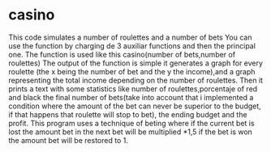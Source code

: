 # casino
This code simulates a number of roulettes and a number of bets
You can use the function by charging de 3 auxiliar functions and then the principal one.
The function is used like this casino(number of bets,number of roulettes)
The output of the function is simple it generates a graph for every roulette (the x being the number of bet and the y the income),and a graph representing the total income depending on the number of roulettes.
Then it prints a text with some statistics like number of roulettes,porcentaje of red and black the final number of bets(take into account that i implemented a condition where the amount of the bet can never be superior to the budget, if that happens that roulette will stop to bet), the ending budget and the profit. 
This program uses a technique of beting where if the current bet is lost the amount bet in the next bet will be multiplied *1,5 if the bet is won the amount bet will be restored to 1.
